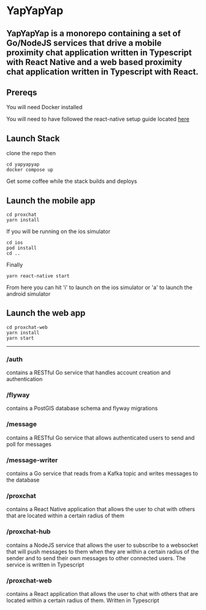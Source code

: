 # YapYapYap

YapYapYap is a monorepo containing a set of Go/NodeJS services that drive a mobile 
proximity chat application written in Typescript with React Native and a web based proximity
chat application written in Typescript with React.
---
## Prereqs
You will need Docker installed

You will need to have followed the react-native setup guide located [here](https://reactnative.dev/docs/environment-setup)

## Launch Stack

clone the repo then

    cd yapyapyap
    docker compose up

Get some coffee while the stack builds and deploys

## Launch the mobile app

    cd proxchat
    yarn install

If you will be running on the ios simulator

    cd ios
    pod install
    cd ..

Finally

    yarn react-native start
 
From here you can hit 'i' to launch on the ios simulator or 'a' to launch the android simulator

## Launch the web app

    cd proxchat-web
    yarn install
    yarn start
---

### /auth 
contains a RESTful Go service that handles account creation and authentication

### /flyway
contains a PostGIS database schema and flyway migrations

### /message
contains a RESTful Go service that allows authenticated users to send and poll for messages

### /message-writer
contains a Go service that reads from a Kafka topic and writes messages to the database

### /proxchat
contains a React Native application that allows the user to chat with others that
are located within a certain radius of them

### /proxchat-hub 
contains a NodeJS service that allows the user to subscribe to a websocket that
will push messages to them when they are within a certain radius of the sender and to
send their own messages to other connected users. The service is written in Typescript

### /proxchat-web
contains a React application that allows the user to chat with others that
are located within a certain radius of them. Written in Typescript
